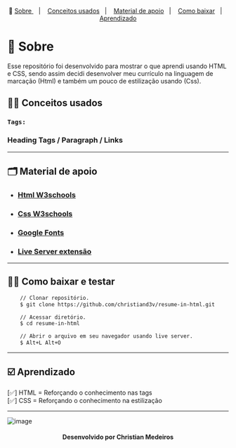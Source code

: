 <p align="center">🎉
  <a href="#-sobre"> Sobre </a>&nbsp;&nbsp;&nbsp;|&nbsp;&nbsp;&nbsp;
  <a href="#-conceitos-ensinados">Conceitos usados</a>&nbsp;&nbsp;&nbsp;|&nbsp;&nbsp;&nbsp;
  <a href="#-material-de-apoio">Material de apoio</a>&nbsp;&nbsp;&nbsp;|&nbsp;&nbsp;&nbsp;
  <a href="#-como-baixar">Como baixar</a>&nbsp;&nbsp;&nbsp;|&nbsp;&nbsp;&nbsp;
  <a href="#️-Aprendizado">Aprendizado</a>
</p>

# 🔖 Sobre

Esse repositório foi desenvolvido para mostrar o que aprendi usando HTML e CSS, sendo assim decidi desenvolver meu currículo na linguagem de marcação (Html) e também um pouco de estilização usando (Css).

## ✍🏻 Conceitos usados

### `Tags:`

### Heading Tags / Paragraph / Links

---

## 🗂 Material de apoio

- ### [Html W3schools](https://www.w3schools.com/html/)
- ### [Css W3schools](https://www.w3schools.com/css/default.asp)

- ### [Google Fonts](https://fonts.google.com/)
- ### [Live Server extensão](https://marketplace.visualstudio.com/items?itemName=ritwickdey.LiveServer)

---

## 👍🏻 Como baixar e testar

```bash
    // Clonar repositório.
    $ git clone https://github.com/christiand3v/resume-in-html.git

    // Acessar diretório.
    $ cd resume-in-html

    // Abrir o arquivo em seu navegador usando live server.
    $ Alt+L Alt+O
```

---

## ☑️ Aprendizado

[✅] HTML = Reforçando o conhecimento nas tags <br/>
[✅] CSS = Reforçando o conhecimento na estilização<br/>

---

![image](https://i.imgur.com/wMiJYJ6.png)

<h4 align="center"> Desenvolvido por Christian Medeiros</h4>
